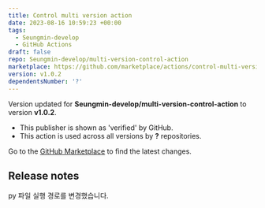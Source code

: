 ```yaml
---
title: Control multi version action
date: 2023-08-16 10:59:23 +00:00
tags:
  - Seungmin-develop
  - GitHub Actions
draft: false
repo: Seungmin-develop/multi-version-control-action
marketplace: https://github.com/marketplace/actions/control-multi-version-action
version: v1.0.2
dependentsNumber: '?'
---
```



Version updated for **Seungmin-develop/multi-version-control-action** to version **v1.0.2**.
- This publisher is shown as 'verified' by GitHub.
- This action is used across all versions by **?** repositories.

Go to the [GitHub Marketplace](https://github.com/marketplace/actions/control-multi-version-action) to find the latest changes.

## Release notes

py 파일 실행 경로를 변경했습니다.
